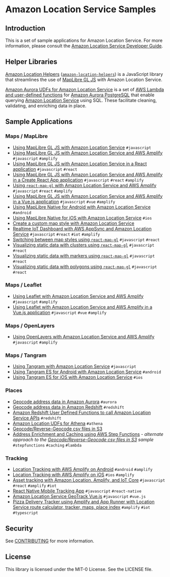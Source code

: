 # Amazon Location Service Samples

## Introduction

This is a set of sample applications for Amazon Location Service. For more information, please
consult the [Amazon Location Service Developer
Guide](https://docs.aws.amazon.com/location/latest/developerguide).

## Helper Libraries

[Amazon Location Helpers](amazon-location-helpers/)
([`amazon-location-helpers`](https://www.npmjs.com/package/amazon-location-helpers)) is a JavaScript
library that streamlines the use of [MapLibre GL JS](https://maplibre.org/maplibre-gl-js-docs/api/)
with Amazon Location Service.

[Amazon Aurora UDFs for Amazon Location Service](aurora-udfs/) is a set of [AWS Lambda and
user-defined
functions](https://docs.aws.amazon.com/AmazonRDS/latest/AuroraUserGuide/PostgreSQL-Lambda.html) for
[Amazon Aurora PostgreSQL](https://aws.amazon.com/rds/aurora/postgresql-features/) that enable
querying [Amazon Location Service](https://aws.amazon.com/location/) using SQL. These facilitate
cleaning, validating, and enriching data in place.

## Sample Applications

### Maps / MapLibre

* [Using MapLibre GL JS with Amazon Location Service](maplibre-gl-js/) `#javascript`
* [Using MapLibre GL JS with Amazon Location Service and AWS Amplify](maplibre-gl-js-amplify/) `#javascript` `#amplify`
* [Using MapLibre GL JS with Amazon Location Service in a React application](maplibre-gl-js-react/) `#javascript` `#react`
* [Using MapLibre GL JS with Amazon Location Service and AWS Amplify in a Create React App application](https://github.com/aws-amplify/amplify-js-samples/tree/main/samples/react/geo/display-map) `#javascript` `#react` `#amplify`
* [Using `react-map-gl` with Amazon Location Service and AWS Amplify](react-map-gl-amplify/) `#javascript` `#react` `#amplify`
* [Using MapLibre GL JS with Amazon Location Service and AWS Amplify in a Vue.js application](maplibre-gl-js-vue-amplify/) `#javascript` `#vue` `#amplify`
* [Using MapLibre Native for Android with Amazon Location Service](maplibre-native-android/) `#android`
* [Using MapLibre Native for iOS with Amazon Location Service](maplibre-native-ios/) `#ios`
* [Create a custom map style with Amazon Location Service](create-custom-map-style/)
* [Realtime IoT Dashboard with AWS AppSync and Amazon Location Service](https://github.com/aws-samples/aws-appsync-iot-core-realtime-dashboard) `#javascript` `#react` `#iot` `#amplify`
* [Switching between map styles using `react-map-gl`](react-map-gl-map-styles/) `#javascript` `#react`
* [Visualizing static data with clusters using `react-map-gl`](react-map-gl-clusters/) `#javascript` `#react`
* [Visualizing static data with markers using `react-map-gl`](react-map-gl-markers/) `#javascript` `#react`
* [Visualizing static data with polygons using `react-map-gl`](react-map-gl-polygons/) `#javascript` `#react`

### Maps / Leaflet

* [Using Leaflet with Amazon Location Service and AWS Amplify](leaflet-amplify/) `#javascript` `#amplify`
* [Using Leaflet with Amazon Location Service and AWS Amplify in a Vue.js application](leaflet-vue-amplify/) `#javascript` `#vue` `#amplify`

### Maps / OpenLayers

* [Using OpenLayers with Amazon Location Service and AWS Amplify](openlayers-amplify/) `#javascript` `#amplify`

### Maps / Tangram

* [Using Tangram with Amazon Location Service](tangram-js/) `#javascript`
* [Using Tangram ES for Android with Amazon Location Service](tangram-es-android/) `#android`
* [Using Tangram ES for iOS with Amazon Location Service](tangram-es-ios/) `#ios`

### Places

* [Geocode address data in Amazon Aurora](geocode-udf-lambda-aurora/) `#aurora`
* [Geocode address data in Amazon Redshift](geocode-udf-lambda-redshift/) `#redshift`
* [Amazon Redshift User Defined Functions to call Amazon Location Service APIs](https://github.com/aws-samples/amazon-redshift-location-user-defined-functions) `#redshift`
* [Amazon Location UDFs for Athena](athena-udfs/) `#athena`
* [Geocode/Reverse-Geocode csv files in S3](https://github.com/aws-samples/amazon-location-service-serverless-address-validation)
* [Address Enrichment and Caching using AWS Step Functions](https://github.com/aws-samples/address-enrichment-and-caching-using-stepfunctions) *- alternate approach to the [Geocode/Reverse-Geocode csv files in S3](https://github.com/aws-samples/amazon-location-service-serverless-address-validation) sample* `#stepfunctions` `#caching` `#lambda`

### Tracking

* [Location Tracking with AWS Amplify on Android](tracking-android/) `#android` `#amplify`
* [Location Tracking with AWS Amplify on iOS](tracking-ios/) `#ios` `#amplify`
* [Asset tracking with Amazon Location, Amplify, and IoT Core](maplibre-js-react-iot-asset-tracking/) `#javascript` `#react` `#amplify` `#iot`
* [React Native Mobile Tracking App](https://github.com/aws-samples/amazon-location-service-mobile-tracker-react) `#javascript` `#react-native`
* [Amazon Location Service GeoTrack Vue.js](https://github.com/aws-samples/amazon-location-service-geotrack-vuejs) `#javascript` `#vue.js`
* [Pizza Delivery Tracker using Amplify and App Runner with Location Service route calculator, tracker, maps, place index](https://github.com/aws-samples/pizza-delivery-tracker) `#amplify` `#iot` `#typescript`

## Security

See [CONTRIBUTING](CONTRIBUTING.md#security-issue-notifications) for more information.

## License

This library is licensed under the MIT-0 License. See the LICENSE file.
